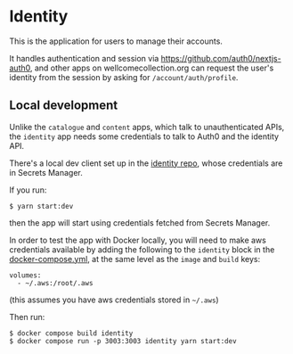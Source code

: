 # Identity

This is the application for users to manage their accounts.

It handles authentication and session via https://github.com/auth0/nextjs-auth0, and other apps on wellcomecollection.org can request the user's identity from the session by asking for `/account/auth/profile`.

## Local development

Unlike the `catalogue` and `content` apps, which talk to unauthenticated APIs, the `identity` app needs some credentials to talk to Auth0 and the identity API.

There's a local dev client set up in the [identity repo](https://github.com/wellcomecollection/identity), whose credentials are in Secrets Manager.

If you run:

```console
$ yarn start:dev
```

then the app will start using credentials fetched from Secrets Manager.

In order to test the app with Docker locally, you will need to make aws credentials available by adding the following to the `identity` block in the [docker-compose.yml](https://github.com/wellcomecollection/wellcomecollection.org/blob/main/docker-compose.yml#L15-L21), at the same level as the `image` and `build` keys:

```
volumes:
  - ~/.aws:/root/.aws
```

(this assumes you have aws credentials stored in `~/.aws`)

Then run:

```console
$ docker compose build identity
$ docker compose run -p 3003:3003 identity yarn start:dev
```
